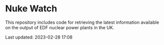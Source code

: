 # Nuke Watch

This repository includes code for retrieving the latest information available on the output of EDF nuclear power plants in the UK.

Last updated: 2023-02-28 17:08